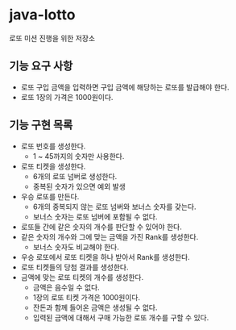 # java-lotto
로또 미션 진행을 위한 저장소

## 기능 요구 사항

- 로또 구입 금액을 입력하면 구입 금액에 해당하는 로또를 발급해야 한다.
- 로또 1장의 가격은 1000원이다.

## 기능 구현 목록

- 로또 번호를 생성한다.
    - 1 ~ 45까지의 숫자만 사용한다.
- 로또 티켓을 생성한다.
    - 6개의 로또 넘버로 생성한다.
    - 중복된 숫자가 있으면 예외 발생
- 우승 로또를 만든다.
    - 6개의 중복되지 않는 로또 넘버와 보너스 숫자를 갖는다.
    - 보너스 숫자는 로또 넘버에 포함될 수 없다.
- 로또들 간에 같은 숫자의 개수를 판단할 수 있어야 한다.
- 같은 숫자의 개수와 그에 맞는 금액을 가진 Rank를 생성한다.
    - 보너스 숫자도 비교해야 한다. 
- 우승 로또에서 로또 티켓을 하나 받아서 Rank를 생성한다.
- 로또 티켓들의 당첨 결과를 생성한다.
- 금액에 맞는 로또 티켓의 개수를 생성한다.
    - 금액은 음수일 수 없다.
    - 1장의 로또 티켓 가격은 1000원이다.
    - 잔돈과 함께 들어온 금액은 생성될 수 없다.
    - 입력된 금액에 대해서 구매 가능한 로또 개수를 구할 수 있다.